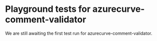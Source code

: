 # Playground tests for azurecurve-comment-validator
We are still awaiting the first test run for azurecurve-comment-validator.
